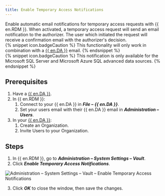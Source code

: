 ```yaml
---
title: Enable Temporary Access Notifications
---
```

Enable automatic email notifications for temporary access requests with {{ en.RDM }}. When activated, a temporary access request will send an email notification to the authorizer. The user which initiated the request will receive a confirmation email with the authorizer's decision.  
{% snippet icon.badgeCaution %}
This functionality will only work in combination with a [{{ en.DA }}](/cloud/devolutions-account/create-devolutions-account/) email.
{% endsnippet %}  
{% snippet icon.badgeCaution %}
This notification is only available for the Microsoft SQL Server and Microsoft Azure SQL advanced data sources.
{% endsnippet %}

## Prerequisites
1. Have a [{{ en.DA }}](/cloud/devolutions-account/create-devolutions-account/).  
1. In {{ en.RDM }}:
    1. Connect to your {{ en.DA }} in ***File – {{ en.DA }}***.
    1. Set your users email with their {{ en.DA }} email in ***Administration – Users***.
1. In your [{{ en.DA }}](https://portal.devolutions.com/):
    1. Create an Organization.
    1. Invite Users to your Organization.

## Steps
1. In {{ en.RDM }}, go to ***Administration – System Settings – Vault***.
1. Click ***Enable Temporary Access Notifications***.

![Administration – System Settings – Vault – Enable Temporary Access Notifications](https://webdevolutions.azureedge.net/docs/en/kb/KB4854.png)

3. Click ***OK*** to close the window, then save the changes.

